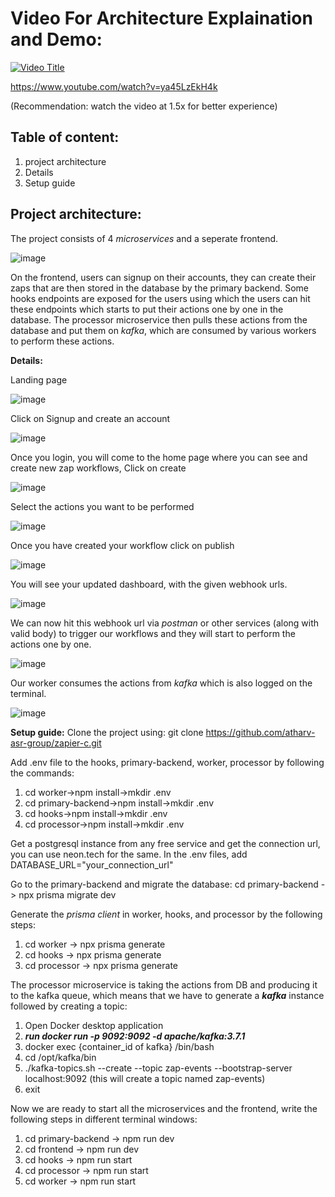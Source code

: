 # Video For Architecture Explaination and Demo:
[![Video Title](https://img.youtube.com/vi/ya45LzEkH4k/0.jpg)](https://youtu.be/ya45LzEkH4k)

https://www.youtube.com/watch?v=ya45LzEkH4k

(Recommendation: watch the video at 1.5x for better experience)



## **Table of content:**
1. project architecture
2. Details
3. Setup guide

## **Project architecture:**

The project consists of 4 *microservices* and a seperate frontend. 

![image](https://github.com/user-attachments/assets/86848e60-0bf6-4967-9f62-b5380048e606)

On the frontend, users can signup on their accounts, they can create their zaps that are then stored in the database by the primary backend.
Some hooks endpoints are exposed for the users using which the users can hit these endpoints which starts to put their actions one by one in the database. 
The processor microservice then pulls these actions from the database and put them on *kafka*, which are consumed by various workers to perform these actions.


**Details:**

Landing page

![image](https://github.com/user-attachments/assets/be05a22a-60ee-4ccc-af87-fd654be7043c)

Click on Signup and create an account

![image](https://github.com/user-attachments/assets/31dd9538-78c6-42cc-a4c3-398917b7fe3f)

Once you login, you will come to the home page where you can see and create new zap workflows, Click on create

![image](https://github.com/user-attachments/assets/4df869c6-e799-42f3-b553-27bc3888ce55)

Select the actions you want to be performed

![image](https://github.com/user-attachments/assets/cbe5f6be-fe11-4969-ad71-b04d2efa4a66)

Once you have created your workflow click on publish

![image](https://github.com/user-attachments/assets/1c494694-c63a-4206-b437-0eec2e1f24b9)

You will see your updated dashboard, with the given webhook urls.

![image](https://github.com/user-attachments/assets/b00d39a4-0f7b-41fa-a35a-9d3710c0f416)


We can now hit this webhook url via *postman* or other services (along with valid body) to trigger our workflows and they will start to perform the actions one by one.

![image](https://github.com/user-attachments/assets/f021a55e-a134-4075-8eb7-ed60082eff00)

Our worker consumes the actions from *kafka* which is also logged on the terminal.

![image](https://github.com/user-attachments/assets/9c6c7fb0-70c6-4922-85a2-a30111fcca96)



**Setup guide:**
Clone the project using: git clone https://github.com/atharv-asr-group/zapier-c.git

Add .env file to the hooks, primary-backend, worker, processor by following the commands:
1. cd worker->npm install->mkdir .env
2. cd primary-backend->npm install->mkdir .env
3. cd hooks->npm install->mkdir .env
4. cd processor->npm install->mkdir .env

Get a postgresql instance from any free service and get the connection url, you can use neon.tech for the same.
In the .env files, add DATABASE_URL="your_connection_url"

Go to the primary-backend and migrate the database: cd primary-backend -> npx prisma migrate dev

Generate the *prisma client* in worker, hooks, and processor by the following steps:
1. cd worker -> npx prisma generate
2. cd hooks -> npx prisma generate
3. cd processor -> npx prisma generate

The processor microservice is taking the actions from DB and producing it to the kafka queue, which means that we have to generate a ***kafka*** instance followed by creating a topic:
1. Open Docker desktop application
2. ***run docker run -p 9092:9092 -d apache/kafka:3.7.1***
3. docker exec {container_id of kafka} /bin/bash
4. cd /opt/kafka/bin
5. ./kafka-topics.sh --create --topic zap-events --bootstrap-server localhost:9092          (this will create a topic named zap-events)
6. exit

Now we are ready to start all the microservices and the frontend, write the following steps in different terminal windows:
1. cd primary-backend -> npm run dev
2. cd frontend -> npm run dev
3. cd hooks -> npm run start
4. cd processor -> npm run start
5. cd worker -> npm run start
